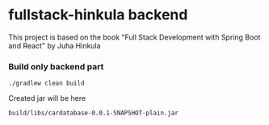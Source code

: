 # fullstack-hinkula backend

This project is based on the book "Full Stack Development with Spring Boot and React" 
by Juha Hinkula

### Build only backend part
```
./gradlew clean build
```

Created jar will be here
```
build/libs/cardatabase-0.0.1-SNAPSHOT-plain.jar
```
